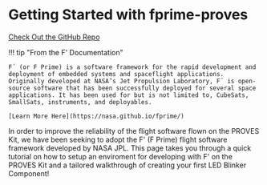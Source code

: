 # Getting Started with fprime-proves
[Check Out the GitHub Repo](https://github.com/proveskit/fprime-proves)

!!! tip "From the F' Documentation"

    F´ (or F Prime) is a software framework for the rapid development and deployment of embedded systems and spaceflight applications. Originally developed at NASA’s Jet Propulsion Laboratory, F´ is open-source software that has been successfully deployed for several space applications. It has been used for but is not limited to, CubeSats, SmallSats, instruments, and deployables.

    [Learn More Here](https://nasa.github.io/fprime/)

In order to improve the reliability of the flight software flown on the PROVES Kit, we have been seeking to adopt the F' (F Prime) flight software framework developed by NASA JPL. This page takes you through a quick tutorial on how to setup an enviroment for developing with F' on the PROVES Kit and a tailored walkthrough of creating your first LED Blinker Component! 